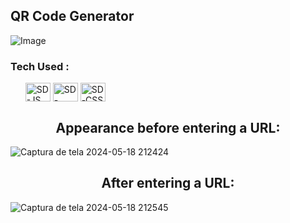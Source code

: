 <h2>QR Code Generator</h2>

![Image](https://github.com/user-attachments/assets/adbaef45-ba18-4930-99f8-addb5cad2aea)

<h3>Tech Used :</h3>

<ul>
  <img align="center" alt="SD-JS" height="30" width="40" src="https://cdn.jsdelivr.net/gh/devicons/devicon@latest/icons/javascript/javascript-original.svg">
  <img align="center" alt="SD-HTML" height="30" width="40" src="https://cdn.jsdelivr.net/gh/devicons/devicon@latest/icons/html5/html5-original.svg">
  <img align="center" alt="SD-CSS" height="30" width="40" src="https://cdn.jsdelivr.net/gh/devicons/devicon@latest/icons/css3/css3-original.svg">
</ul>

<h2 align="center">Appearance before entering a URL:</h2>

![Captura de tela 2024-05-18 212424](https://github.com/SandynellyDiniz/QRCode-Generator/assets/160080540/5190acac-708a-4ce8-8cc8-e0c9c6a10518)

<h2 align="center">After entering a URL:</h2>

![Captura de tela 2024-05-18 212545](https://github.com/SandynellyDiniz/QRCode-Generator/assets/160080540/4ffeb528-239c-4474-8bf7-76a55b53d818)


